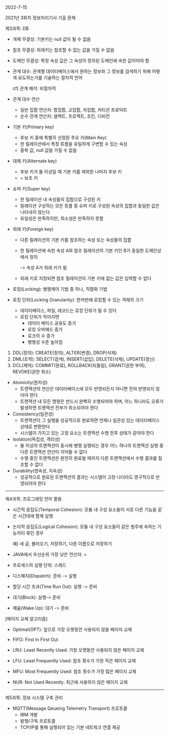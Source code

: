 2022-7-15

2021년 3회차 정보처리기사 기출 문제

제3과목: DB

- 개체 무결성: 기본키는 null 값이 될 수 없음
- 참조 무결성: 외래키는 참조할 수 없는 값을 가질 수 없음
- 도메인 무결성: 특정 속성 값은 그 속성이 정의된 도메인에 속한 값이어야 함

- 관계 대수: 관계형 데이터베이스에서 원하는 정보와 그 정보를 검색하기 위해 어떻게 유도하는가를 기술하는 절차적 언어

  cf) 관계 해석: 비절차적

- 관계 대수 연산

  - 일반 집합 연산자: 합집합, 교집합, 차집합, 카티션 프로덕트
  - 순수 관계 연산자: 셀렉트, 프로젝트, 조인, 디비전

- 기본 키(Primary key)

  - 후보 키 중에 특별히 선정된 주요 키(Main Key)
  - 한 릴레이션에서 특정 튜플을 유일하게 구변할 수 있는 속성
  - 중복 값, null 값을 가질 수 없음

- 대체 키(Alternate key)

  - 후보 키가 둘 이상일 때 기본 키를 제외한 나머지 후보 키
  - = 보조 키

- 슈퍼 키(Super key)

  - 한 릴레이션 내 속성들의 집합으로 구성된 키
  - 릴레이션 구성하는 모든 튜플 중 슈퍼 키로 구성된 속성의 집합과 동일한 값은 나타내지 않는다
  - 유일성은 만족하지만, 최소성은 만족하지 못함

- 외래 키(Foreign key)

  - 다른 릴레이션의 기본 키를 참조하는 속성 또는 속성들의 집합

  - 한 릴레이션에 속한 속성 A와 참조 릴레이션의 기본 키인 B가 동일한 도메인상에서 정의

    -> 속성 A가 외래 키가 됨

  - 외래 키로 지정되면 참조 릴레이션의 기본 키에 없는 값은 입력할 수 없다

- 로킹(Locking): 병행제어 기법 중 하나, 직렬화 기법
- 로킹 단위(Locking Granularity): 한꺼번에 로킹할 수 있는 객체의 크기
  - 데이터베이스, 파일, 레코드는 로킹 단위가 될 수 있다
  - 로킹 단위가 작아지면
    - 데이터 베이스 공유도 증가
    - 로킹 오버헤드 증가
    - 로크의 수 증가
    - 병행성 수준 높아짐

1. DDL(정의): CREATE(정의), ALTER(변경), DROP(삭제)
2. DML(조작): SELECT(검색), INSERT(삽입), DELETE(삭제), UPDATE(갱신)
3. DCL(제어): COMMIT(완료), ROLLBACK(되돌림), GRANT(권한 부여), REVOKE(권한 취소)

- Atomicity(원자성)
  - 트랜잭션의 연산은 데이터베이스에 모두 반영되든지 아니면 전혀 반영되지 않아야 한다
  - 트랜잭션 내 모든 명령은 반드시 완벽히 수행되어야 하며, 어느 하나라도 오류가 발생하면 트랜잭션 전부가 취소되어야 한다
- Consistency(일관성)
  - 트랜잭션이 그 실행을 성공적으로 완료하면 언제나 일관성 있는 데이터베이스 상태로 변환한다
  - 시스템이 가지고 있는 고정 요소는 트랜잭션 수행 전후 상태가 같아야 한다
- Isolation(독립성, 격리성)
  - 둘 이상의 트랜잭션이 동시에 병행 실행되는 경우 어느 하나의 트랜잭션 실행 중 다른 트랜잭션 연산이 끼어들 수 없다
  - 수행 중인 트랜잭션은 완전히 완료될 때까지 다른 트랜잭션에서 수행 결과를 참조할 수 없다
- Durability(영속성, 지속성)
  - 성공적으로 완료된 트랜잭션의 결과는 시스템이 고장 나더라도 영구적으로 반영되어야 한다

----

제4과목: 프로그래밍 언어 활용

- 시간적 응집도(Temporal Cohesion): 모듈 내 구성 요소들이 서로 다른 기능을 같은 시간대에 함께 실행

- 논리적 응집도(Logical Cohesion): 모듈 내 구성 요소들이 같은 범주에 속하는 기능끼리 묶인 경우

  예) 새 글, 불러오기, 저장하기, 다른 이름으로 저장하기

- JAVA에서 우선순위 가장 낮은 연산자: =

- 프로세스의 실행 단위: 스레드
- 디스패치(Dispatch): 준비 -> 실행
- 할당 시간 초과(Time Run Out): 실행 -> 준비
- 대기(Block): 실행-> 준비
- 꺠움(Wake Up): 대기 -> 준비

[페이지 교체 알고리즘]

- Optimal(OPT): 앞으로 가장 오랫동안 사용되지 않을 페이지 교체

- FIFO: First In First Out

- LRU: Least Recently Used: 가장 오랫동안 사용되지 않은 페이지 교체

- LFU: Least Frequently Used: 참조 횟수가 가장 작은 페이지 교체

- MFU: Most Frequently Used: 참조 횟수가 가장 많은 페이지 교체

- NUR: Not Used Recently: 최근에 사용하지 않은 페이지 교체

  ----

제5과목: 정보 시스템 구축 관리

- MQTT(Message Qeueing Telemetry Transport) 프로토콜
  - IBM 개발
  - 발행/구독 프로토콜
  - TCP/IP를 통해 실행되어 있는 기본 네트워크 연결 제공